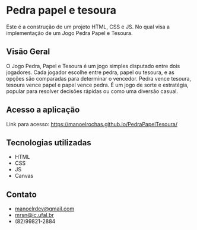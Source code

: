 # Pedra papel e tesoura

Este é a construção de um projeto HTML, CSS e JS. No qual visa a implementação de um Jogo Pedra Papel e Tesoura.

## Visão Geral

O Jogo Pedra, Papel e Tesoura é um jogo simples disputado entre dois jogadores. Cada jogador escolhe entre pedra, papel ou tesoura, e as opções são comparadas para determinar o vencedor. Pedra vence tesoura, tesoura vence papel e papel vence pedra. É um jogo de sorte e estratégia, popular para resolver decisões rápidas ou como uma diversão casual.

## Acesso a aplicação

Link para acesso: https://manoelrochas.github.io/PedraPapelTesoura/

## Tecnologias utilizadas

- HTML
- CSS
- JS
- Canvas

## Contato

- manoelrdev@gmail.com
- mrsn@ic.ufal.br
- (82)99821-2884

